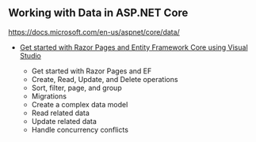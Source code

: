 ## Working with Data in ASP.NET Core

https://docs.microsoft.com/en-us/aspnet/core/data/

- [Get started with Razor Pages and Entity Framework Core using Visual Studio](https://docs.microsoft.com/en-us/aspnet/core/data/ef-rp/index)

    + Get started with Razor Pages and EF
    + Create, Read, Update, and Delete operations
    + Sort, filter, page, and group
    + Migrations
    + Create a complex data model
    + Read related data
    + Update related data
    + Handle concurrency conflicts